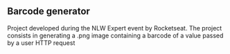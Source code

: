 ## Barcode generator
Project developed during the NLW Expert event by Rocketseat. The project consists in generating a .png image containing a barcode of a value passed by a user HTTP request
